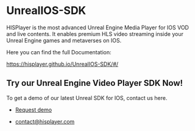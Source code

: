 # UnrealIOS-SDK

HISPlayer is the most advanced Unreal Engine Media Player for IOS VOD and live contents. It enables premium HLS video streaming inside your Unreal Engine games and metaverses on IOS.

Here you can find the full Documentation:

https://hisplayer.github.io/UnrealIOS-SDK/#/

## Try our Unreal Engine Video Player SDK Now!

To get a demo of our latest Unreal SDK for IOS, contact us here.

* [Request demo](https://hisplayer.com/unreal-player-sdk/)

* contact@hisplayer.com
